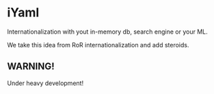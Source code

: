 # iYaml

Internationalization with yout in-memory db, search engine or your ML.

We take this idea from RoR internationalization and add steroids.


## WARNING!

Under heavy development!


